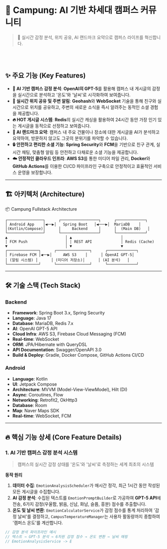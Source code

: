 # 🏫 Campung: AI 기반 차세대 캠퍼스 커뮤니티

> 🚀 실시간 감정 분석, 위치 공유, AI 랜드마크 요약으로 캠퍼스 라이프를 혁신합니다.

<br/>

<br/>

## ✨ 주요 기능 (Key Features)

* **🤖 AI 기반 캠퍼스 감정 분석**: **OpenAI의 GPT-5**를 활용해 캠퍼스 내 게시글의 감정을 실시간으로 분석하고 '온도'와 '날씨'로 시각화하여 보여줍니다.
* **📍 실시간 위치 공유 및 주변 알림**: **Geohash**와 **WebSocket** 기술을 통해 친구와 실시간으로 위치를 공유하고, 주변의 새로운 소식을 즉시 알려주는 동적인 소셜 경험을 제공합니다.
* **🔥 HOT 게시글 시스템**: **Redis**의 실시간 캐싱을 활용하여 24시간 동안 가장 인기 있는 게시글을 동적으로 선정하고 보여줍니다.
* **🏢 AI 랜드마크 요약**: 캠퍼스 내 주요 건물이나 장소에 대한 게시글을 AI가 분석하고 요약하여, 방문하지 않고도 그곳의 분위기를 파악할 수 있습니다.
* **🔒 안전하고 편리한 소셜 기능**: **Spring Security**와 **FCM**을 기반으로 친구 관계, 실시간 채팅, 맞춤형 알림 등 안전하고 다채로운 소셜 기능을 제공합니다.
* **☁️ 안정적인 클라우드 인프라**: **AWS S3**를 통한 미디어 파일 관리, **Docker**와 **GitHub Actions**를 이용한 CI/CD 파이프라인 구축으로 안정적이고 효율적인 서비스 운영을 보장합니다.

---

## 🏗️ 아키텍처 (Architecture)

📦 Campung Fullstack Architecture
```
┌────────────────┐      ┌─────────────────┐      ┌─────────────┐
│ Android App    │◀──▶│   Spring Boot   │◀───▶│  MariaDB    │
│(Kotlin/Compose)│      │     Backend     │      │  (Main DB)   │
└────────────────┘      └─────────────────┘      └─────────────┘
▲                          │ ▲                      │
│ FCM Push                 │ │ REST API             │ Redis (Cache)
▼                          │ ▼                      ▼
┌──────────────┐      ┌───────────────┐      ┌─────────────┐
│ Firebase FCM │◀──▶│     AWS S3    │      │ OpenAI GPT-5│
│ (알림 시스템) │      │ (미디어 저장소)│      │ (AI 분석)   │
└──────────────┘      └───────────────┘      └─────────────┘
```
---

## 🛠️ 기술 스택 (Tech Stack)

### **Backend**

* **Framework**: Spring Boot 3.x, Spring Security
* **Language**: Java 17
* **Database**: MariaDB, Redis 7.x
* **AI**: OpenAI GPT-5 API
* **Cloud Infra**: AWS S3, Firebase Cloud Messaging (FCM)
* **Real-time**: WebSocket
* **ORM**: JPA/Hibernate with QueryDSL
* **API Documentation**: Swagger/OpenAPI 3.0
* **Build & Deploy**: Gradle, Docker Compose, GitHub Actions CI/CD

### **Android**

* **Language**: Kotlin
* **UI**: Jetpack Compose
* **Architecture**: MVVM (Model-View-ViewModel), Hilt (DI)
* **Async**: Coroutines, Flow
* **Networking**: Retrofit2, OkHttp3
* **Database**: Room
* **Map**: Naver Maps SDK
* **Real-time**: WebSocket, FCM

---

## 🔥 핵심 기능 상세 (Core Feature Details)

### **1. AI 기반 캠퍼스 감정 분석 시스템**

> 캠퍼스의 실시간 감정 상태를 '온도'와 '날씨'로 측정하는 세계 최초의 시스템

**동작 원리**
1.  **데이터 수집**: `EmotionAnalysisScheduler`가 매시간 정각, 최근 1시간 동안 작성된 모든 게시글을 수집합니다.
2.  **AI 감정 분석**: 수집된 텍스트를 `EmotionPromptBuilder`로 가공하여 **GPT-5 API**에 전송, 6가지 감정(우울함, 밝음, 신남, 화남, 슬픔, 흥분) 점수를 추출합니다.
3.  **온도 및 날씨 변환**: `EmotionCalculatorService`가 감정 점수를 통계 처리하여 '감정 날씨'를 결정하고, `CampusTemperatureManager`는 사용자 활동량까지 종합하여 '캠퍼스 온도'를 계산합니다.

```java
// 감정 분석 파이프라인 예시
// 텍스트 → GPT-5 분석 → 6차원 감정 점수 → 온도 변환 → 날씨 매핑
// EmotionAnalysisService -> E
